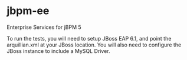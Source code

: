 jbpm-ee
=======

Enterprise Services for jBPM 5

To run the tests, you will need to setup JBoss EAP 6.1, and point the arquillian.xml at your JBoss location.  You will also need to configure the JBoss instance to include a MySQL Driver.
